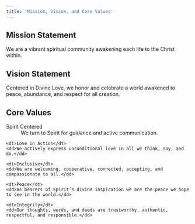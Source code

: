 ```yaml
---
title: 'Mission, Vision, and Core Values'
---
```



## Mission Statement

We are a vibrant spiritual community awakening each life to the Christ within.


## Vision Statement

Centered in Divine Love, we honor and celebrate a world awakened to peace, abundance, and respect for all creation.


## Core Values

<dl>
    <dt>Spirit Centered</dt>
    <dd>We turn to Spirit for guidance and active communication.</dd>

    <dt>Love in Action</dt>
    <dd>We actively express unconditional love in all we think, say, and do.</dd>

    <dt>Inclusive</dt>
    <dd>We are welcoming, cooperative, connected, accepting, and compassionate to all.</dd>

    <dt>Peace</dt>
    <dd>As bearers of Spirit’s divine inspiration we are the peace we hope to see in the world.</dd>

    <dt>Integrity</dt>
    <dd>Our thoughts, words, and deeds are trustworthy, authentic, respectful, and responsible.</dd>
</dl>

